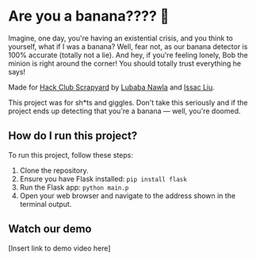 # Are you a banana???? 🍌

Imagine, one day, you're having an existential crisis, and you think to yourself, what if I was a banana? Well, fear not, as our banana detector is 100% accurate (totally not a lie). And hey, if you're feeling lonely, Bob the minion is right around the corner! You should totally trust everything he says!

Made for [Hack Club Scrapyard](https://scrapyard.hackclub.com/) by [Lubaba Nawla](https://github.com/lubabanawla) and [Issac Liu](https://github.com/Marcus5408).

This project was for sh*ts and giggles. Don't take this seriously and if the project ends up detecting that you're a banana — well, you're doomed.

## How do I run this project?

To run this project, follow these steps:
1. Clone the repository.
2. Ensure you have Flask installed:
```pip install flask```
3. Run the Flask app:
```python main.p```
4. Open your web browser and navigate to the address shown in the terminal output.

## Watch our demo

[Insert link to demo video here]

